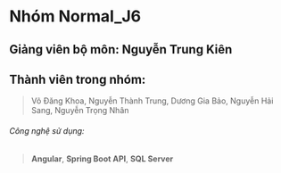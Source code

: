 # Nhóm Normal_J6 
## Giảng viên bộ môn: Nguyễn Trung Kiên
## Thành viên trong nhóm:
> Võ Đăng Khoa,
> Nguyễn Thành Trung,
> Dương Gia Bảo,
> Nguyễn Hải Sang,
> Nguyễn Trọng Nhân
###### Công nghệ sử dụng:
>**Angular**, **Spring Boot API**, **SQL Server**
